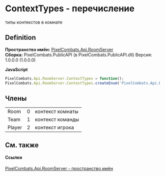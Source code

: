 # ContextTypes - перечисление


типы контекстов в комнате



## Definition
**Пространство имён:** <a href="c9bc8f2a-0186-2d92-afcf-bc1871171a49">PixelCombats.Api.RoomServer</a>  
**Сборка:** PixelCombats.PublicAPI (в PixelCombats.PublicAPI.dll) Версия: 1.0.0.0 (1.0.0.0)

**JavaScript**
``` JavaScript
PixelCombats.Api.RoomServer.ContextTypes = function();
PixelCombats.Api.RoomServer.ContextTypes.createEnum('PixelCombats.Api.RoomServer.ContextTypes', false);
```



## Члены
<table>
<tr>
<td>Room</td>
<td>0</td>
<td>контекст комнаты</td></tr>
<tr>
<td>Team</td>
<td>1</td>
<td>контекст команды</td></tr>
<tr>
<td>Player</td>
<td>2</td>
<td>контекст игрока</td></tr>
</table>

## См. также


#### Ссылки
<a href="c9bc8f2a-0186-2d92-afcf-bc1871171a49">PixelCombats.Api.RoomServer - пространство имён</a>  
